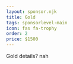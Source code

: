 ```yaml
---
layout: sponsor.njk
title: Gold
tags: sponsorlevel-main
icon: fas fa-trophy
order: 2
price: $1500
---
```


Gold details? nah